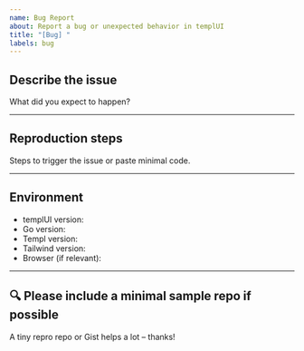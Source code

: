 ```yaml
---
name: Bug Report
about: Report a bug or unexpected behavior in templUI
title: "[Bug] "
labels: bug
---
```


## Describe the issue

What did you expect to happen?

---

## Reproduction steps

Steps to trigger the issue or paste minimal code.

---

## Environment

- templUI version:
- Go version:
- Templ version:
- Tailwind version:
- Browser (if relevant):

---

## 🔍 Please include a minimal sample repo if possible

A tiny repro repo or Gist helps a lot – thanks!
